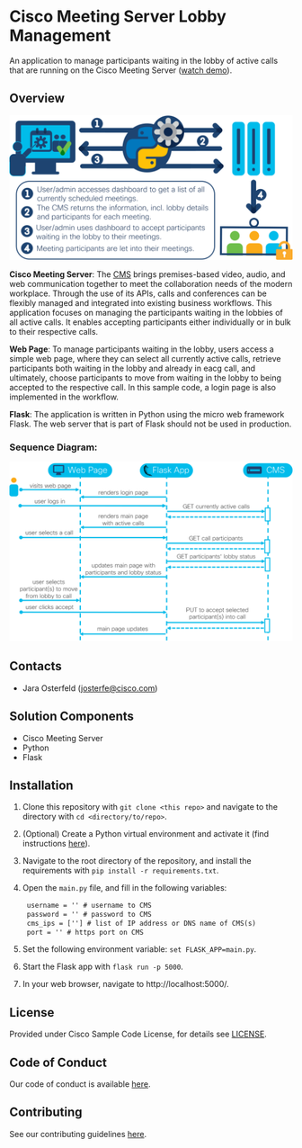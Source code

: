 # Cisco Meeting Server Lobby Management

An application to manage participants waiting in the lobby of active calls that are running on the Cisco Meeting Server ([watch demo](https://youtu.be/irK0ElGctjU)).


## Overview
 
![Highlevel Workflow](IMAGES/highlevel_workflow.PNG)

**Cisco Meeting Server**: The [CMS](https://developer.cisco.com/cisco-meeting-server/) brings premises-based video, audio, and web communication together to meet the collaboration needs of the modern workplace. Through the use of its APIs, calls and conferences can be flexibly managed and integrated into existing business workflows. This application focuses on managing the participants waiting in the lobbies of all active calls. It enables accepting participants either individually or in bulk to their respective calls.  

**Web Page**: To manage participants waiting in the lobby, users access a simple web page, where they can select all currently active calls, retrieve participants both waiting in the lobby and already in eacg call, and ultimately, choose participants to move from waiting in the lobby to being accepted to the respective call. In this sample code, a login page is also implemented in the workflow.

**Flask**: The application is written in Python using the micro web framework Flask. The web server that is part of Flask should not be used in production. 

### Sequence Diagram:
![Sequence Diagram](IMAGES/sequence_diagram.PNG)



## Contacts
* Jara Osterfeld (josterfe@cisco.com)



## Solution Components
* Cisco Meeting Server
* Python
* Flask



## Installation

1. Clone this repository with `git clone <this repo>` and navigate to the directory with `cd <directory/to/repo>`.

2. (Optional) Create a Python virtual environment and activate it (find instructions [here](https://docs.python.org/3/tutorial/venv.html)).

3. Navigate to the root directory of the repository, and install the requirements with `pip install -r requirements.txt`.

4. Open the `main.py` file, and fill in the following variables: 
        
        username = '' # username to CMS
        password = '' # password to CMS
        cms_ips = [''] # list of IP address or DNS name of CMS(s)
        port = '' # https port on CMS

5. Set the following environment variable: `set FLASK_APP=main.py`.

6. Start the Flask app with `flask run -p 5000`.

7. In your web browser, navigate to http://localhost:5000/. 



## License
Provided under Cisco Sample Code License, for details see [LICENSE](./LICENSE).



## Code of Conduct
Our code of conduct is available [here](./CODE_OF_CONDUCT.md).



## Contributing
See our contributing guidelines [here](./CONTRIBUTING.md).
